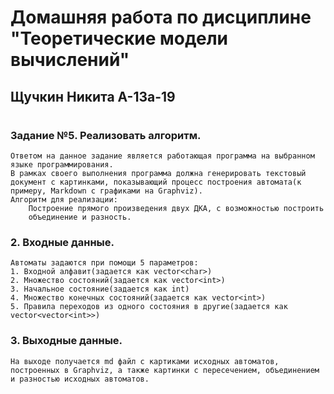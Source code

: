 # Домашняя работа по дисциплине "Теоретические модели вычислений"
## Щучкин Никита А-13а-19
#

### **Задание №5. Реализовать алгоритм.**  
    Ответом на данное задание является работающая программа на выбранном языке программирования.
    В рамках своего выполнения программа должна генерировать текстовый документ с картинками, показывающий процесс построения автомата(к примеру, Markdown с графиками на Graphviz).
    Алгоритм для реализации:  
        Построение прямого произведения двух ДКА, с возможностью построить 
        объединение и разность.

### **2.	Входные данные.**  
    Автоматы задаются при помощи 5 параметров:
    1. Входной алфавит(задается как vector<char>)  
    2. Множество состояний(задается как vector<int>)
    3. Начальное состояние(задается как int)
    4. Множество конечных состояний(задается как vector<int>)
    5. Правила переходов из одного состояния в другие(задается как      vector<vector<int>>)

### **3.	Выходные данные.**  
    На выходе получается md файл с картиками исходных автоматов, построенных в Graphviz, а также картинки с пересечением, объединением и разностью исходных автоматов.
